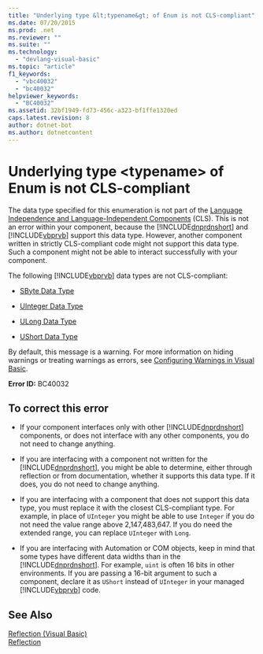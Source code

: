 ```yaml
---
title: "Underlying type &lt;typename&gt; of Enum is not CLS-compliant"
ms.date: 07/20/2015
ms.prod: .net
ms.reviewer: ""
ms.suite: ""
ms.technology: 
  - "devlang-visual-basic"
ms.topic: "article"
f1_keywords: 
  - "vbc40032"
  - "bc40032"
helpviewer_keywords: 
  - "BC40032"
ms.assetid: 32bf1949-fd73-456c-a323-bf1ffe1320ed
caps.latest.revision: 8
author: dotnet-bot
ms.author: dotnetcontent
---
```

# Underlying type &lt;typename&gt; of Enum is not CLS-compliant
The data type specified for this enumeration is not part of the [Language Independence and Language-Independent Components](../../../standard/language-independence-and-language-independent-components.md) (CLS). This is not an error within your component, because the [!INCLUDE[dnprdnshort](~/includes/dnprdnshort-md.md)] and [!INCLUDE[vbprvb](~/includes/vbprvb-md.md)] support this data type. However, another component written in strictly CLS-compliant code might not support this data type. Such a component might not be able to interact successfully with your component.  
  
 The following [!INCLUDE[vbprvb](~/includes/vbprvb-md.md)] data types are not CLS-compliant:  
  
-   [SByte Data Type](../../../visual-basic/language-reference/data-types/sbyte-data-type.md)  
  
-   [UInteger Data Type](../../../visual-basic/language-reference/data-types/uinteger-data-type.md)  
  
-   [ULong Data Type](../../../visual-basic/language-reference/data-types/ulong-data-type.md)  
  
-   [UShort Data Type](../../../visual-basic/language-reference/data-types/ushort-data-type.md)  
  
 By default, this message is a warning. For more information on hiding warnings or treating warnings as errors, see [Configuring Warnings in Visual Basic](/visualstudio/ide/configuring-warnings-in-visual-basic).  
  
 **Error ID:** BC40032  
  
## To correct this error  
  
-   If your component interfaces only with other [!INCLUDE[dnprdnshort](~/includes/dnprdnshort-md.md)] components, or does not interface with any other components, you do not need to change anything.  
  
-   If you are interfacing with a component not written for the [!INCLUDE[dnprdnshort](~/includes/dnprdnshort-md.md)], you might be able to determine, either through reflection or from documentation, whether it supports this data type. If it does, you do not need to change anything.  
  
-   If you are interfacing with a component that does not support this data type, you must replace it with the closest CLS-compliant type. For example, in place of `UInteger` you might be able to use `Integer` if you do not need the value range above 2,147,483,647. If you do need the extended range, you can replace `UInteger` with `Long`.  
  
-   If you are interfacing with Automation or COM objects, keep in mind that some types have different data widths than in the [!INCLUDE[dnprdnshort](~/includes/dnprdnshort-md.md)]. For example, `uint` is often 16 bits in other environments. If you are passing a 16-bit argument to such a component, declare it as `UShort` instead of `UInteger` in your managed [!INCLUDE[vbprvb](~/includes/vbprvb-md.md)] code.  
  
## See Also  
 [Reflection (Visual Basic)](../../programming-guide/concepts/reflection.md)  
 [Reflection](../../../framework/reflection-and-codedom/reflection.md)  
 
